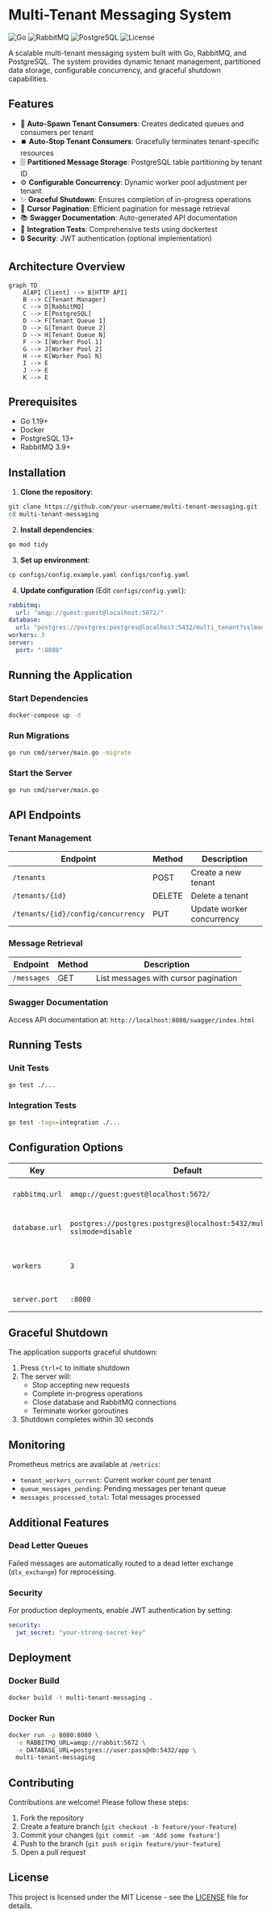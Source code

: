 # Multi-Tenant Messaging System

![Go](https://img.shields.io/badge/Go-1.19%2B-blue)
![RabbitMQ](https://img.shields.io/badge/RabbitMQ-3.9%2B-orange)
![PostgreSQL](https://img.shields.io/badge/PostgreSQL-13%2B-blueviolet)
![License](https://img.shields.io/badge/License-MIT-green)

A scalable multi-tenant messaging system built with Go, RabbitMQ, and PostgreSQL. The system provides dynamic tenant management, partitioned data storage, configurable concurrency, and graceful shutdown capabilities.

## Features

- 🚀 **Auto-Spawn Tenant Consumers**: Creates dedicated queues and consumers per tenant
- ⏹️ **Auto-Stop Tenant Consumers**: Gracefully terminates tenant-specific resources
- 🗄️ **Partitioned Message Storage**: PostgreSQL table partitioning by tenant ID
- ⚙️ **Configurable Concurrency**: Dynamic worker pool adjustment per tenant
- ✨ **Graceful Shutdown**: Ensures completion of in-progress operations
- 📖 **Cursor Pagination**: Efficient pagination for message retrieval
- 📚 **Swagger Documentation**: Auto-generated API documentation
- 🧪 **Integration Tests**: Comprehensive tests using dockertest
- 🔒 **Security**: JWT authentication (optional implementation)

## Architecture Overview

```mermaid
graph TD
    A[API Client] --> B[HTTP API]
    B --> C[Tenant Manager]
    C --> D[RabbitMQ]
    C --> E[PostgreSQL]
    D --> F[Tenant Queue 1]
    D --> G[Tenant Queue 2]
    D --> H[Tenant Queue N]
    F --> I[Worker Pool 1]
    G --> J[Worker Pool 2]
    H --> K[Worker Pool N]
    I --> E
    J --> E
    K --> E
```

## Prerequisites

- Go 1.19+
- Docker
- PostgreSQL 13+
- RabbitMQ 3.9+

## Installation

1. **Clone the repository**:
```bash
git clone https://github.com/your-username/multi-tenant-messaging.git
cd multi-tenant-messaging
```

2. **Install dependencies**:
```bash
go mod tidy
```

3. **Set up environment**:
```bash
cp configs/config.example.yaml configs/config.yaml
```

4. **Update configuration** (Edit `configs/config.yaml`):
```yaml
rabbitmq:
  url: "amqp://guest:guest@localhost:5672/"
database:
  url: "postgres://postgres:postgres@localhost:5432/multi_tenant?sslmode=disable"
workers: 3
server:
  port: ":8080"
```

## Running the Application

### Start Dependencies
```bash
docker-compose up -d
```

### Run Migrations
```bash
go run cmd/server/main.go -migrate
```

### Start the Server
```bash
go run cmd/server/main.go
```

## API Endpoints

### Tenant Management
| Endpoint | Method | Description |
|----------|--------|-------------|
| `/tenants` | POST | Create a new tenant |
| `/tenants/{id}` | DELETE | Delete a tenant |
| `/tenants/{id}/config/concurrency` | PUT | Update worker concurrency |

### Message Retrieval
| Endpoint | Method | Description |
|----------|--------|-------------|
| `/messages` | GET | List messages with cursor pagination |

### Swagger Documentation
Access API documentation at: `http://localhost:8080/swagger/index.html`

## Running Tests

### Unit Tests
```bash
go test ./...
```

### Integration Tests
```bash
go test -tags=integration ./...
```

## Configuration Options

| Key | Default | Description |
|-----|---------|-------------|
| `rabbitmq.url` | `amqp://guest:guest@localhost:5672/` | RabbitMQ connection URL |
| `database.url` | `postgres://postgres:postgres@localhost:5432/multi_tenant?sslmode=disable` | PostgreSQL connection URL |
| `workers` | `3` | Default worker count per tenant |
| `server.port` | `:8080` | HTTP server port |

## Graceful Shutdown

The application supports graceful shutdown:
1. Press `Ctrl+C` to initiate shutdown
2. The server will:
   - Stop accepting new requests
   - Complete in-progress operations
   - Close database and RabbitMQ connections
   - Terminate worker goroutines
3. Shutdown completes within 30 seconds

## Monitoring

Prometheus metrics are available at `/metrics`:
- `tenant_workers_current`: Current worker count per tenant
- `queue_messages_pending`: Pending messages per tenant queue
- `messages_processed_total`: Total messages processed

## Additional Features

### Dead Letter Queues
Failed messages are automatically routed to a dead letter exchange (`dlx_exchange`) for reprocessing.

### Security
For production deployments, enable JWT authentication by setting:
```yaml
security:
  jwt_secret: "your-strong-secret-key"
```

## Deployment

### Docker Build
```bash
docker build -t multi-tenant-messaging .
```

### Docker Run
```bash
docker run -p 8080:8080 \
  -e RABBITMQ_URL=amqp://rabbit:5672 \
  -e DATABASE_URL=postgres://user:pass@db:5432/app \
  multi-tenant-messaging
```

## Contributing

Contributions are welcome! Please follow these steps:
1. Fork the repository
2. Create a feature branch (`git checkout -b feature/your-feature`)
3. Commit your changes (`git commit -am 'Add some feature'`)
4. Push to the branch (`git push origin feature/your-feature`)
5. Open a pull request

## License

This project is licensed under the MIT License - see the [LICENSE](LICENSE) file for details.